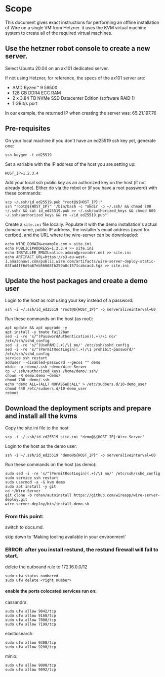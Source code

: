 # Scope

This document gives exact instructions for performing an offline installation of Wire on a single VM from Hetzner. it uses the KVM virtual machine system to create all of the required virtual machines.

## Use the hetzner robot console to create a new server.

Select Ubuntu 20.04 on an ax101 dedicated server.

If not using Hetzner, for reference, the specs of the ax101 server are:

* AMD Ryzen™ 9 5950X
* 128 GB DDR4 ECC RAM
* 2 x 3.84 TB NVMe SSD Datacenter Edition (software RAID 1) 
* 1 GBit/s port

In our example, the returned IP when creating the server was: 65.21.197.76

## Pre-requisites

On your local machine if you don't have an ed25519 ssh key yet, generate one:

```
ssh-keygen -t ed25519
```

Set a variable with the IP address of the host you are setting up:

```
HOST_IP=1.2.3.4
```

Add your local ssh public key as an authorized key on the host (if not already done).
Either do via the robot or (if you have a root password) with these commands:

```
scp ~/.ssh/id_ed25519.pub "root@${HOST_IP}:"
ssh "root@${HOST_IP}" '/bin/bash -c "mkdir -p ~/.ssh/ && chmod 700 ~/.ssh/ && cat id_ed25519.pub >> ~/.ssh/authorized_keys && chmod 600 ~/.ssh/authorized_keys && rm ~/id_ed25519.pub"'
```

Create a `site.ini` file locally. Populate it with the demo installation's actual
domain name, public IP address, the installer's email address (used for certbot),
and the URL where the wire-server can be downloaded:

```
echo WIRE_DOMAIN=example.com > site.ini
echo PUBLICIPADDRESS=1.2.3.4 >> site.ini
echo INSTALLER_EMAIL=alice.admin@provider.net >> site.ini
echo ARTIFACT_URL=https://s3-eu-west-1.amazonaws.com/public.wire.com/artifacts/wire-server-deploy-static-03fad4ff6d9a67eb56668fb259a0c1571cabcac4.tgz >> site.ini
```

## Update the host packages and create a demo user

Login to the host as root using your key instead of a password:

```
ssh -i ~/.ssh/id_ed25519 "root@${HOST_IP}" -o serveraliveinterval=60
```

Run these commands on the host (as root):

```
apt update && apt upgrade -y 
apt install -y tmate fail2ban
sed -i -re 's/^(PasswordAuthentication)(.+)/\1 no/' /etc/ssh/sshd_config
sed -i -re 's/^(UsePAM)(.+)/\1 no/' /etc/ssh/sshd_config
sed -i -re 's/^(PermitRootLogin)(.+)/\1 prohibit-password/' /etc/ssh/sshd_config
service ssh restart
adduser --disabled-password --gecos "" demo
mkdir -p ~demo/.ssh ~demo/Wire-Server
cp ~/.ssh/authorized_keys /home/demo/.ssh/
chown -R demo:demo ~demo/
chmod 700 ~demo/.ssh
echo "demo ALL=(ALL) NOPASSWD:ALL" > /etc/sudoers.d/10-demo_user
chmod 440 /etc/sudoers.d/10-demo_user
reboot
```

## Download the deployment scripts and prepare and install all the kvms

Copy the site.ini file to the host:

```
scp -i ~/.ssh/id_ed25519 site.ini "demo@${HOST_IP}:Wire-Server"
```

Login to the host as the demo user:

```
ssh -i ~/.ssh/id_ed25519 "demo@${HOST_IP}" -o serveraliveinterval=60
```

Run these commands on the host (as demo):

```
sudo sed -i -re 's/^(PermitRootLogin)(.+)/\1 no/' /etc/ssh/sshd_config
sudo service ssh restart
sudo usermod -a -G kvm demo
sudo apt install -y git
cd ~/Wire-Server
git clone -b rohan/autoinstall https://github.com/wireapp/wire-server-deploy.git
wire-server-deploy/bin/install-demo.sh
```



### From this point:

switch to docs.md.

skip down to 'Making tooling available in your environment'

### ERROR: after you install restund, the restund firewall will fail to start.

delete the outbound rule to 172.16.0.0/12
```
sudo ufw status numbered
sudo ufw delete <right number>
```

#### enable the ports colocated services run on:
cassandra:
```
sudo ufw allow 9042/tcp
sudo ufw allow 9160/tcp
sudo ufw allow 7000/tcp
sudo ufw allow 7199/tcp
```

elasticsearch:
```
sudo ufw allow 9300/tcp
sudo ufw allow 9200/tcp
```

minio:
```
sudo ufw allow 9000/tcp
sudo ufw allow 9092/tcp
```
